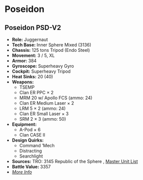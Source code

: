 # Poseidon 

## Poseidon PSD-V2 

- **Role:** Juggernaut 
- **Tech Base:** Inner Sphere Mixed (3136) 
- **Chassis:** 125 tons Tripod (Endo Steel) 
- **Movement:** 3 / 5, XL 
- **Armor:** 384 
- **Gyroscope:** Superheavy Gyro 
- **Cockpit:** Superheavy Tripod 
- **Heat Sinks:** 20 (40) 
- **Weapons:** 
  - TSEMP 
  - Clan ER PPC × 2 
  - MRM 20 w/ Apollo FCS (ammo: 24) 
  - Clan ER Medium Laser × 2 
  - LRM 5 × 2 (ammo: 24) 
  - Clan ER Small Laser × 3 
  - SRM 2 × 3 (ammo: 50) 
- **Equipment:** 
  - A-Pod × 6 
  - Clan CASE II 
- **Design Quirks:** 
  - Command ’Mech 
  - Distracting 
  - Searchlight 
- **Sources:** TRO: 3145 Republic of the Sphere , [Master Unit List](http://masterunitlist.info/Unit/Details/6684) 
- **Battle Value:** 3357 
- [*More Info*](poseidon/poseidon_psd-v2.md) 

